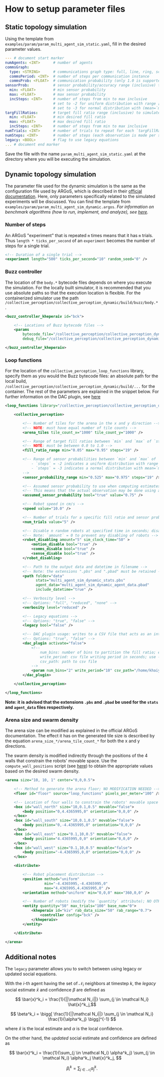 # How to setup parameter files
## Static topology simulation
Using the template from `examples/param/param_multi_agent_sim_static.yaml`, fill in the desired parameter values.
```yaml
--- # document start marker
numAgents: <INT>      # number of agents
commsGraph:
  type: <STRING>      # communications graph type: full, line, ring, scale-free
  commsPeriod: <INT>  # number of steps per communication instance
  commsProb: <FLOAT>  # communication probability (only 1.0 is supported currently)
sensorProb:           # sensor probability/accuracy range (inclusive) to simulate
  min: <FLOAT>        # min sensor probability
  max: <FLOAT>        # max sensor probability
  incSteps: <INT>     # number of steps from min to max inclusive
                      # set to -2 for uniform distribution with range [`min`, `max`)
                      # set to -3 for normal distribution with (mean=`min`, variance=`max`)
targFillRatios:       # target fill ratio range (inclusive) to simulate
  min: <FLOAT>        # min desired fill ratio
  max: <FLOAT>        # max desired fill ratio
  incSteps: <INT>     # number of steps from min to max inclusive
numTrials: <INT>      # number of trials to repeat for each `targFillRatio` & `sensorProb` set
numSteps: <INT>       # number of steps (each observation is made per step)
legacy: <BOOL>        # flag to use legacy equations
... # document end marker
```
Save the file with the name `param_multi_agent_sim_static.yaml` at the directory where you will be executing the simulation.

## Dynamic topology simulation
The parameter file used for the dynamic simulation is the same as the configuration file used by ARGoS, which is described in their [official documentation](https://www.argos-sim.info/user_manual.php). Here, only parameters specifically related to the simulated experiments will be discussed. You can find the template from `examples/param/param_multi_agent_sim_dynamic.argos`. *For information on benchmark algorithms (how to run, implement, and analyze), see [here](./benchmark_algo_explained.md).*

### Number of steps
An ARGoS "experiment" that is repeated `m` times means that it has `m` trials. Thus `length * ticks_per_second` of an `experiment` becomes the number of steps for a single trial.
```xml
<!-- Duration of a single trial -->
<experiment length="500" ticks_per_second="10" random_seed="0" />
```

### Buzz controller
The location of the `body.*` bytecode files depends on where you execute the simulation. For the locally built simulator, it is recommended that you use absolute paths so that the execution location is flexible. For the containerized simulator use the path `/collective_perception/collective_perception_dynamic/build/buzz/body.*`.
```xml
<buzz_controller_kheperaiv id="bck">

    <!-- Locations of Buzz bytecode files -->
    <params
        bytecode_file="/collective_perception/collective_perception_dynamic/build/buzz/body.bo"
        debug_file="/collective_perception/collective_perception_dynamic/build/buzz/body.bdb" />

</buzz_controller_kheperaiv>
```

### Loop functions
For the location of the `collective_perception_loop_functions` library, specify them as you would the Buzz bytecode files: an absolute path for the local build, `/collective_perception/collective_perception_dynamic/build/...` for the container. The rest of the parameters are explained in the snippet below. For further information on the DAC plugin, see [here](dac_plugin_explained.md)
```xml
<loop_functions library="/collective_perception/collective_perception_dynamic/build/src/libcollective_perception_loop_functions" label="collective_perception_loop_functions">

    <collective_perception>

        <!-- Number of tiles for the arena in the x and y direction -->
        <!-- NOTE: must have equal number of tile counts -->
        <arena_tiles tile_count_x="1000" tile_count_y="1000" />

        <!-- Range of target fill ratios between `min` and `max` of `steps` increments -->
        <!-- NOTE: must be between 0.0 to 1.0 -->
        <fill_ratio_range min="0.05" max="0.95" steps="19" />

        <!-- Range of sensor probabilities between `min` and `max` of `steps` increments if `steps is a positive integer; otherwise:
            - `steps` = -2 indicates a uniform distribution with range [`min`, `max`)
            - `steps` = -3 indicates a normal distribution with mean=`min`, variance=`max`
        -->
        <sensor_probability_range min="0.525" max="0.975" steps="19" />

        <!-- Assumed sensor probability to use when computing estimates -->
        <!-- This means that the actual observation may be done using a different probability than the one used to compute the estimate -->
        <assumed_sensor_probability bool="true" value="0.75" />

        <!-- Robot speed in cm/s -->
        <speed value="10.0" />

        <!-- Number of trials for a specific fill ratio and sensor probability -->
        <num_trials value="5" />

        <!-- Disable n random robots at specified time in seconds; disabled robots would stop completely and retain its last values -->
        <!-- Note: `amount` = 0 to prevent any disabling of robots -->
        <robot_disabling amount="5" sim_clock_time="50" >
            <motion_disable bool="true" />
            <comms_disable bool="true" />
            <sense_disable bool="true" />
        </robot_disabling>

        <!-- Path to the output data and datetime in filename -->
        <!-- Note: the extensions ".pbs" and ".pbad" must be retained -->
        <path folder="data"
              stats="multi_agent_sim_dynamic_stats.pbs"
              agent_data="multi_agent_sim_dynamic_agent_data.pbad"
              include_datetime="true" />

        <!-- Verbosity level -->
        <!-- Options: "full", "reduced", "none" -->
        <verbosity level="reduced" />

        <!-- Legacy equations -->
        <!-- Options: "true", "false" -->
        <legacy bool="false" />

        <!-- DAC plugin usage: writes to a CSV file that acts as an interface -->
        <!-- Options: "true", "false" -->
        <dac_plugin activate="false">
            <!--
                num_bins: number of bins to partition the fill ratio; e.g., num_bins=2 means the robots choose between 2 bins, f<0.5 or f >0.5.
                write_period: csv file writing period in seconds; use -1 if only write once at the end of each trial
                csv_path: path to csv file
            -->
            <param num_bins="2" write_period="10" csv_path="/home/khaiyichin/test.csv" />
        </dac_plugin>

    </collective_perception>

</loop_functions>
```
**Note: it is advised that the extensions `.pbs` and `.pbad` be used for the `stats` and `agent_data` files respectively.**

### Arena size and swarm density
The arena size can be modified as explained in the official ARGoS documentation. The effect it has on the generated tile size is described by the equation `arena_size_*/arena_tile_count_*` for both the x and y directions.

The swarm density is modified indirectly through the positions of the 4 walls that constrain the robots' movable space. Use the `compute_wall_positions` script (see [here](scripts_explained.md)) to obtain the appropriate values based on the desired swarm density.
```xml
<arena size="10, 10, 1" center="0,0,0.5">

    <!-- Method to generate the arena floor; NO MODIFICATION NEEDED -->
    <floor id="floor" source="loop_functions" pixels_per_meter="100" />

    <!-- Location of four walls to constrain the robots' movable space -->
    <box id="wall_north" size="10,0.1,0.5" movable="false">
        <body position="0,4.4365995,0" orientation="0,0,0" />
    </box>
    <box id="wall_south" size="10,0.1,0.5" movable="false">
        <body position="0,-4.4365995,0" orientation="0,0,0" />
    </box>
    <box id="wall_east" size="0.1,10,0.5" movable="false">
        <body position="4.4365995,0,0" orientation="0,0,0" />
    </box>
    <box id="wall_west" size="0.1,10,0.5" movable="false">
        <body position="-4.4365995,0,0" orientation="0,0,0" />
    </box>

    <distribute>

        <!-- Robot placement distribution -->
        <position method="uniform"
                  min="-4.4365995,-4.4365995,0"
                  max="4.4365995,4.4365995,0" />
        <orientation method="uniform" min="0,0,0" max="360,0,0" />

        <!-- Number of robots (modify the `quantity` attribute); NO OTHER MODIFICATIONS NEEDED -->
        <entity quantity="50" max_trials="100" base_num="0">
            <kheperaiv id="kiv" rab_data_size="50" rab_range="0.7">
                <controller config="bck" />
            </kheperaiv>
        </entity>

    </distribute>

</arena>
```

## Additional notes
The `legacy` parameter allows you to switch between using legacy or updated social equations.

With the $i$-th agent having the set of $\mathcal N_i$ neighbors at timestep $k$, the *legacy* social estimate $\bar{x}$ and confidence $\beta$ are defined as

$$ \bar{x}^k_i = \frac{1}{||\mathcal N_i||} \sum_{j \in \mathcal N_i} \hat{x}^k_j,$$

$$ \beta^k_i = \bigg[ \frac{1}{||\mathcal N_i||} \sum_{j \in \mathcal N_i} \frac{1}{\alpha^k_j} \bigg]^{-1} $$

where $\hat{x}$ is the local estimate and $\alpha$ is the local confidence.

On the other hand, the *updated* social estimate and confidence are defined as

$$ \bar{x}^k_i = \frac{1}{\sum_{j \in \mathcal N_i} \alpha^k_j} \sum_{j \in \mathcal N_i} \alpha^k_j \hat{x}^k_j, $$

$$ \beta^k_i = \sum_{j \in \mathcal N_i} \alpha^k_j. $$
